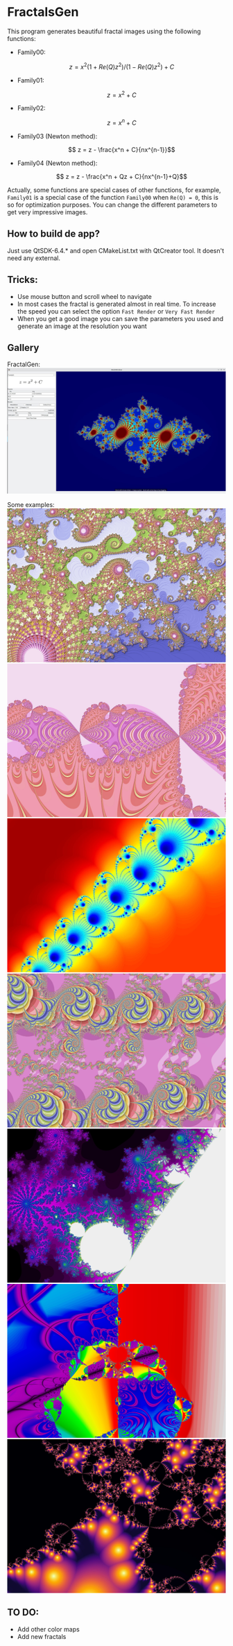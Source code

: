 # FractalsGen

This program generates beautiful fractal images using the following functions:

- Family00:
     ```math
        z = x^2(1+Re(Q)z^2)/(1-Re(Q)z^2) + C
    ```
- Family01:
     ```math
        z = x^2 + C
    ```
- Family02:
     ```math
        z = x^n + C
    ```
- Family03 (Newton method):
     ```math
        z = z - \frac{x^n + C}{nx^{n-1}}
     ```
- Family04 (Newton method):
     ```math
        z = z - \frac{x^n + Qz + C}{nx^{n-1}+Q}
     ```
Actually, some functions are special cases of other functions, for example, `Family01` is a special case of the function `Family00` when ```Re(Q) = 0```, this is so for optimization purposes. You can change the different parameters to get very impressive images.

## How to build de app?
Just use QtSDK-6.4.* and open CMakeList.txt with QtCreator tool. It doesn't need any external. 

## Tricks:
 - Use mouse button and scroll wheel to navigate
 - In most cases the fractal is generated almost in real time. To increase the speed you can select the option `Fast Render` or `Very Fast Render` 
 - When you get a good image you can save the parameters you used and generate an image at the resolution you want
 
## Gallery
FractalGen:
![](./app.jpg?raw=true "FractalGen") 

Some examples:
![](./sample00.jpg?raw=true) 
![](./sample01.jpg?raw=true) 
![](./sample02.jpg?raw=true) 
![](./sample03.jpg?raw=true) 
![](./sample04.jpg?raw=true) 
![](./sample05.jpg?raw=true) 
![](./sample06.jpg?raw=true) 
## TO DO:
- Add other color maps
- Add new fractals